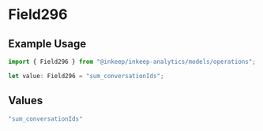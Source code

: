 # Field296

## Example Usage

```typescript
import { Field296 } from "@inkeep/inkeep-analytics/models/operations";

let value: Field296 = "sum_conversationIds";
```

## Values

```typescript
"sum_conversationIds"
```